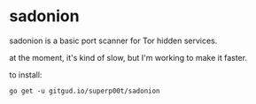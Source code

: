 # sadonion

sadonion is a basic port scanner for Tor hidden services.

at the moment, it's kind of slow, but I'm working to make it faster.

to install:

    go get -u gitgud.io/superp00t/sadonion
